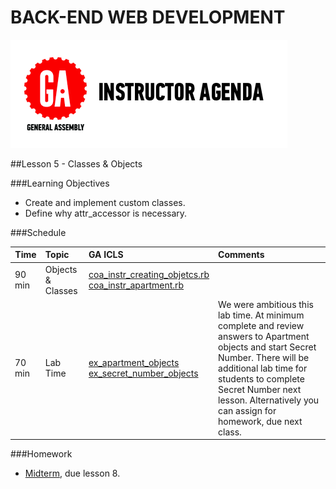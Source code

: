 BACK-END WEB DEVELOPMENT
============================


![GeneralAssemb.ly](../assets/ICL_icons/instr_agenda.png)

##Lesson 5 - Classes & Objects


###Learning Objectives

-	Create and implement custom classes.
-	Define why attr_accessor is necessary.


###Schedule


| Time        | Topic| GA ICLS| Comments |
| ------------- |:-------------|:-------------------|:-------------------|
| 90 min | Objects & Classes | [coa_instr_creating_objetcs.rb](code_alongs/coa_instr_creating_objetcs.rb)<br> [coa_instr_apartment.rb](code_alongs/coa_instr_apartment.rb)| | 
| 70 min | Lab Time | [ex_apartment_objects](exercises/ex_apartment_objects)<br>[ex_secret_number_objects](exercises/ex_secret_number_objects) | We were ambitious this lab time. At minimum complete and review answers to Apartment objects and start Secret Number. There will be additional lab time for students to complete Secret Number next lesson. Alternatively you can assign for homework, due next class.|



###Homework

-	[Midterm](homework/midterm.rb), due lesson 8.




